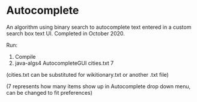 # Autocomplete
An algorithm using binary search to autocomplete text entered in a custom search box text UI. Completed in October 2020.

Run:
1. Compile
2. java-algs4 AutocompleteGUI cities.txt 7

(cities.txt can be substituted for wikitionary.txt or another .txt file)

(7 represents how many items show up in Autocomplete drop down menu, can be changed to fit preferences)
